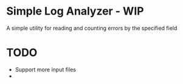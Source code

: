 # Simple Log Analyzer - WIP
A simple utility for reading and counting errors by the specified field

# TODO
- Support more input files
-  